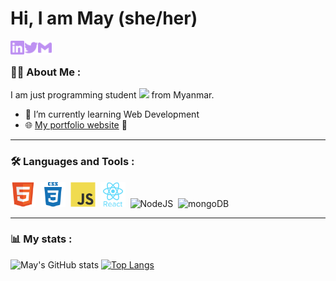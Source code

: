 <!-- <div align="center">
  <img src="https://media0.giphy.com/media/KB21ni7aFuA9wB0iQD/giphy.gif?cid=790b76113ae5480e8d51edb54230327e96098ba03027f17b&rid=giphy.gif&ct=s" width="350"/>
</div> -->

# Hi, I am May (she/her) <!--img src="https://media.giphy.com/media/hvRJCLFzcasrR4ia7z/giphy.gif" width="30px" height="30px"-->

[<img align="left" alt="mayphyuoo | LinkedIn" width="22px" src="./linkedin.svg" />][linkedin]
[<img align="left" alt="may_phyu_oo | Twitter" width="22px" src="./twitter.svg" />][twitter]
[<img align="left" alt="mayphyuoo.may | Gmail" width="22px" src="./gmail.svg" />][gmail]

<br>
 
### :woman_technologist: About Me :

I am just programming student <img src="https://media4.giphy.com/media/9PwWklO9tSELtIhBka/giphy.gif?cid=790b76113b52d5689a72a73727795985eb5611161973b696&rid=giphy.gif&ct=s" width="30"> from Myanmar.

- 🌱 I’m currently learning Web Development
- 🌐 <a href="https://mayphyuoo.github.io/my-portfolio/" target="_blank">My portfolio website</a> 🌻

---

### :hammer_and_wrench: Languages and Tools :

<p>
<img src="https://github.com/devicons/devicon/blob/master/icons/html5/html5-original.svg" title="HTML5" alt="HTML" width="40" height="40"/>&nbsp;
<img src="https://github.com/devicons/devicon/blob/master/icons/css3/css3-plain-wordmark.svg"  title="CSS3" alt="CSS" width="40" height="40"/>&nbsp;
<img src="https://github.com/devicons/devicon/blob/master/icons/javascript/javascript-original.svg" title="JavaScript" alt="JavaScript" width="40" height="40"/>&nbsp;
<img src="https://github.com/devicons/devicon/blob/master/icons/react/react-original-wordmark.svg" title="React" alt="React" width="40" height="40"/>&nbsp;
<!-- <img src="https://github.com/devicons/devicon/blob/master/icons/materialui/materialui-original.svg" title="Material UI" alt="Material UI" width="40" height="40"/>&nbsp; -->
<img src="https://upload.wikimedia.org/wikipedia/commons/thumb/d/d9/Node.js_logo.svg/320px-Node.js_logo.svg.png" title="NodeJS" alt="NodeJS" width="70" height="40"/>&nbsp;
<img src="https://upload.wikimedia.org/wikipedia/commons/thumb/9/93/MongoDB_Logo.svg/250px-MongoDB_Logo.svg.png" title="mongoDB" alt="mongoDB" width="150" height="40"/>&nbsp;
</p>

---

### :bar_chart: My stats :

![May's GitHub stats](https://github-readme-stats.vercel.app/api?username=mayphyuoo&show_icons=true&theme=tokyonight&count_private=true&hide_rank=true&hide_title=true&hide_border=true) [![Top Langs](https://github-readme-stats.vercel.app/api/top-langs/?username=mayphyuoo&theme=tokyonight&layout=compact&hide_border=true)](https://github.com/anuraghazra/github-readme-stats)



[linkedin]: https://www.linkedin.com/in/may-phyu-oo/
[twitter]: https://twitter.com/may_phyu_oo
[gmail]: mailto:mayphyuoo.may@gmail.com
